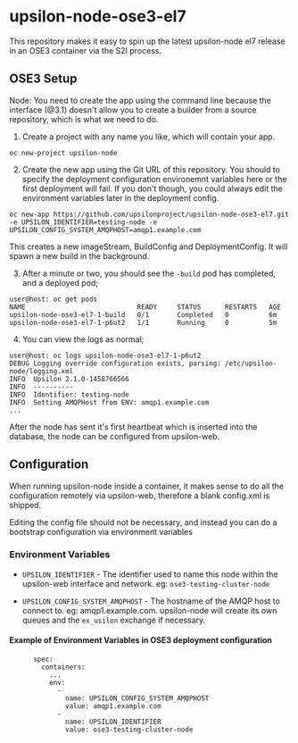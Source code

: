 # upsilon-node-ose3-el7

This repository makes it easy to spin up the latest upsilon-node el7 release in
an OSE3 container via the S2I process.

## OSE3 Setup

Node: You need to create the app using the command line because the interface (@3.1) doesn't allow you to create a builder from a source repository, which is what we need to do. 

1. Create a project with any name you like, which will contain your app. 

```
oc new-project upsilon-node
```

2. Create the new app using the Git URL of this repository. You should to specify the deployment configuration environemnt variables here or the first deployment will fail. If you don't though, you could always edit the environment variables later in the deployment config. 

```
oc new-app https://github.com/upsilonproject/upsilon-node-ose3-el7.git -e UPSILON_IDENTIFIER=testing-node -e UPSILON_CONFIG_SYSTEM_AMQPHOST=amqp1.example.com
```

This creates a new imageStream, BuildConfig and DeploymentConfig. It will spawn a new build in the background. 

3. After a minute or two, you should see the `-build` pod has completed, and a deployed pod;

```
user@host: oc get pods
NAME                            READY     STATUS      RESTARTS   AGE
upsilon-node-ose3-el7-1-build   0/1       Completed   0          6m
upsilon-node-ose3-el7-1-p6ut2   1/1       Running     0          5m
```

4. You can view the logs as normal; 

```
user@host: oc logs upsilon-node-ose3-el7-1-p6ut2
DEBUG Logging override configuration exists, parsing: /etc/upsilon-node/logging.xml
INFO  Upsilon 2.1.0-1458766566
INFO  ----------
INFO  Identifier: testing-node
INFO  Setting AMQPHost from ENV: amqp1.example.com
...
```

After the node has sent it's first heartbeat which is inserted into the database, the node can be configured from upsilon-web. 

## Configuration

When running upsilon-node inside a container, it makes sense to do all the 
configuration remotely via upsilon-web, therefore a blank config.xml is shipped.

Editing the config file should not be necessary, and instead you can do a 
bootstrap configuration via environment variables

### Environment Variables

- `UPSILON_IDENTIFIER` - The identifier used to name this node within the
upsilon-web interface and network. eg: `ose3-testing-cluster-node`

- `UPSILON_CONFIG_SYSTEM_AMQPHOST` - The hostname of the AMQP host to connect to.
eg: amqp1.example.com. upsilon-node will create its own queues and the `ex_usilon` 
exchange if necessary.

#### Example of Environment Variables in OSE3 deployment configuration

```
      spec:
	    containers:
		  ...
          env:
            -
              name: UPSILON_CONFIG_SYSTEM_AMQPHOST
              value: amqp1.example.com
            -
              name: UPSILON_IDENTIFIER
              value: ose3-testing-cluster-node
```
